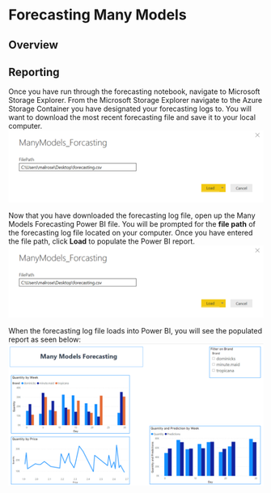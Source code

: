 # Forecasting Many Models 


## Overview


## Reporting 
Once you have run through the forecasting notebook, navigate to Microsoft Storage Explorer. From the Microsoft Storage Explorer navigate to the Azure Storage Container you have designated your forecasting logs to. You will want to download the most recent forecasting file and save it to your local computer. <img src="images\ForecastingLoadFile.png"/>
 

Now that you have downloaded the forecasting log file, open up the Many Models Forecasting Power BI file. You will be prompted for the **file path** of the forecasting log file located on your computer. Once you have entered the file path, click **Load** to populate the Power BI report. 
 ![image of Power BI file path input](images\ForecastingLoadFile.png) 

When the forecasting log file loads into Power BI, you will see the populated report as seen below: 
![image of Power BI report](images\ForecastingReport.png) 